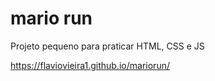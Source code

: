 # mario run

Projeto pequeno para praticar HTML, CSS e JS

 https://flaviovieira1.github.io/mariorun/
